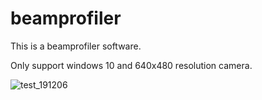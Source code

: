 # beamprofiler
This is a beamprofiler software.

Only support windows 10 and 640x480 resolution camera.

![test_191206](https://user-images.githubusercontent.com/62801544/88451820-e1620300-ce94-11ea-87e8-8ff02c86a0e9.png)
